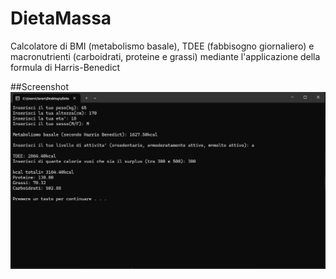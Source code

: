# DietaMassa
Calcolatore di BMI (metabolismo basale), TDEE (fabbisogno giornaliero) e macronutrienti (carboidrati, proteine e grassi) mediante l'applicazione della formula di Harris-Benedict

##Screenshot
![esempio](Images/Esempio.png)
